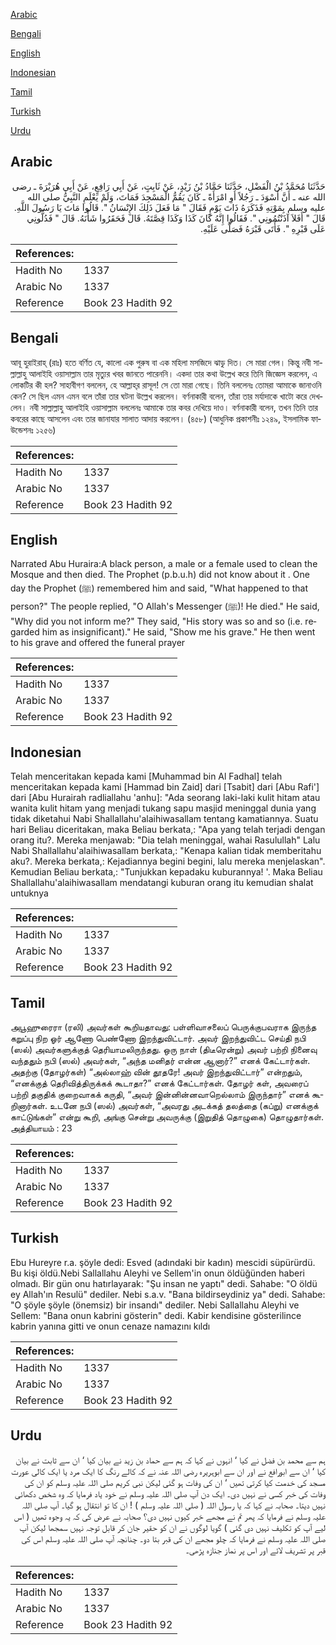 [Arabic](#arabic)

[Bengali](#bengali)

[English](#english)

[Indonesian](#indonesian)

[Tamil](#tamil)

[Turkish](#turkish)

[Urdu](#urdu)

## Arabic


<div dir="rtl" lang="ar" style={{fontSize:'larger',backgroundColor:'#f8f9fa',padding:20}}>
حَدَّثَنَا مُحَمَّدُ بْنُ الْفَضْلِ، حَدَّثَنَا حَمَّادُ بْنُ زَيْدٍ، عَنْ ثَابِتٍ، عَنْ أَبِي رَافِعٍ، عَنْ أَبِي هُرَيْرَةَ ـ رضى الله عنه ـ أَنَّ أَسْوَدَ ـ رَجُلاً أَوِ امْرَأَةً ـ كَانَ يَقُمُّ الْمَسْجِدَ فَمَاتَ، وَلَمْ يَعْلَمِ النَّبِيُّ صلى الله عليه وسلم بِمَوْتِهِ فَذَكَرَهُ ذَاتَ يَوْمٍ فَقَالَ ‏"‏ مَا فَعَلَ ذَلِكَ الإِنْسَانُ ‏"‏‏.‏ قَالُوا مَاتَ يَا رَسُولَ اللَّهِ‏.‏ قَالَ ‏"‏ أَفَلاَ آذَنْتُمُونِي ‏"‏‏.‏ فَقَالُوا إِنَّهُ كَانَ كَذَا وَكَذَا قِصَّتَهُ‏.‏ قَالَ فَحَقَرُوا شَأْنَهُ‏.‏ قَالَ ‏"‏ فَدُلُّونِي عَلَى قَبْرِهِ ‏"‏‏.‏ فَأَتَى قَبْرَهُ فَصَلَّى عَلَيْهِ‏.‏
</div>
<div style={{backgroundColor:'#f8f9fa',padding:20, marginBottom: 10}}><table> <thead> <tr> <th>References:</th> <th></th> </tr> </thead> <tbody><tr><td>Hadith No</td><td>1337</td></tr><tr><td>Arabic No</td><td>1337</td></tr><tr><td>Reference</td><td>Book 23 Hadith 92</td></tr></tbody></table></div>

## Bengali


<div dir="ltr" lang="bn" style={{fontSize:'larger',backgroundColor:'#f8f9fa',padding:20}}>
আবূ হুরাইরাহ্ (রাঃ) হতে বর্ণিত যে, কালো এক পুরুষ বা এক মহিলা মসজিদে ঝাড়ৃ দিত। সে মারা গেল। কিন্তু নবী সাল্লাল্লাহু আলাইহি ওয়াসাল্লাম তার মৃত্যুর খবর জানতে পারেননি। একদা তার কথা উল্লেখ করে তিনি জিজ্ঞেস করলেন, এ লোকটির কী হল? সাহাবীগণ বললেন, হে আল্লাহ্‌র রাসূল! সে তো মারা গেছে। তিনি বললেনঃ তোমরা আমাকে জানাওনি কেন? সে ছিল এমন এমন বলে তাঁরা তার ঘটনা উল্লেখ করলেন। বর্ণনাকারী বলেন, তাঁরা তার মর্যাদাকে খাটো করে দেখলেন। নবী সাল্লাল্লাহু আলাইহি ওয়াসাল্লাম বললেনঃ আমাকে তার কবর দেখিয়ে দাও। বর্ণনাকারী বলেন, তখন তিনি তার কবরের কাছে আসলেন এবং তার জানাযার সালাত আদায় করলেন। (৪৫৮) (আধুনিক প্রকাশনীঃ ১২৪৯, ইসলামিক ফাউন্ডেশনঃ ১২৫৬)
</div>
<div style={{backgroundColor:'#f8f9fa',padding:20, marginBottom: 10}}><table> <thead> <tr> <th>References:</th> <th></th> </tr> </thead> <tbody><tr><td>Hadith No</td><td>1337</td></tr><tr><td>Arabic No</td><td>1337</td></tr><tr><td>Reference</td><td>Book 23 Hadith 92</td></tr></tbody></table></div>

## English


<div dir="ltr" lang="en" style={{fontSize:'larger',backgroundColor:'#f8f9fa',padding:20}}>
Narrated Abu Huraira:A black person, a male or a female used to clean the Mosque and then died. The Prophet (p.b.u.h) did not know about it . One day the Prophet (ﷺ) remembered him and said, "What happened to that person?" The people replied, "O Allah's Messenger (ﷺ)! He died." He said, "Why did you not inform me?" They said, "His story was so and so (i.e. regarded him as insignificant)." He said, "Show me his grave." He then went to his grave and offered the funeral prayer
</div>
<div style={{backgroundColor:'#f8f9fa',padding:20, marginBottom: 10}}><table> <thead> <tr> <th>References:</th> <th></th> </tr> </thead> <tbody><tr><td>Hadith No</td><td>1337</td></tr><tr><td>Arabic No</td><td>1337</td></tr><tr><td>Reference</td><td>Book 23 Hadith 92</td></tr></tbody></table></div>

## Indonesian


<div dir="ltr" lang="id" style={{fontSize:'larger',backgroundColor:'#f8f9fa',padding:20}}>
Telah menceritakan kepada kami [Muhammad bin Al Fadhal] telah menceritakan kepada kami [Hammad bin Zaid] dari [Tsabit] dari [Abu Rafi'] dari [Abu Hurairah radliallahu 'anhu]: "Ada seorang laki-laki kulit hitam atau wanita kulit hitam yang menjadi tukang sapu masjid meninggal dunia yang tidak diketahui Nabi Shallallahu'alaihiwasallam tentang kamatiannya. Suatu hari Beliau diceritakan, maka Beliau berkata,: "Apa yang telah terjadi dengan orang itu?. Mereka menjawab: "Dia telah meninggal, wahai Rasulullah" Lalu Nabi Shallallahu'alaihiwasallam berkata,: "Kenapa kalian tidak memberitahu aku?. Mereka berkata,: Kejadiannya begini begini, lalu mereka menjelaskan". Kemudian Beliau berkata,: "Tunjukkan kepadaku kuburannya! '. Maka Beliau Shallallahu'alaihiwasallam mendatangi kuburan orang itu kemudian shalat untuknya
</div>
<div style={{backgroundColor:'#f8f9fa',padding:20, marginBottom: 10}}><table> <thead> <tr> <th>References:</th> <th></th> </tr> </thead> <tbody><tr><td>Hadith No</td><td>1337</td></tr><tr><td>Arabic No</td><td>1337</td></tr><tr><td>Reference</td><td>Book 23 Hadith 92</td></tr></tbody></table></div>

## Tamil


<div dir="ltr" lang="ta" style={{fontSize:'larger',backgroundColor:'#f8f9fa',padding:20}}>
அபூஹுரைரா (ரலி) அவர்கள் கூறியதாவது: பள்ளிவாசலைப் பெருக்குபவராக இருந்த கறுப்பு நிற ஓர் ஆணோ பெண்ணோ இறந்துவிட்டார். அவர் இறந்துவிட்ட செய்தி நபி (ஸல்) அவர்களுக்குத் தெரியாமலிருந்தது. ஒரு நாள் (திடீரென்று) அவர் பற்றி நினைவு வந்ததும் நபி (ஸல்) அவர்கள், “அந்த மனிதர் என்ன ஆனார்?” எனக் கேட்டார்கள். அதற்கு (தோழர்கள்) “அல்லாஹ் வின் தூதரே! அவர் இறந்துவிட்டார்” என்றதும், “எனக்குத் தெரிவித்திருக்கக் கூடாதா?” எனக் கேட்டார்கள். தோழர் கள், அவரைப் பற்றி தகுதிக் குறைவாகக் கருதி, “அவர் இன்னின்னவாறெல்லாம் இருந்தார்” எனக் கூறினார்கள். உடனே நபி (ஸல்) அவர்கள், “அவரது அடக்கத் தலத்தை (கப்று) எனக்குக் காட்டுங்கள்” என்று கூறி, அங்கு சென்று அவருக்கு (இறுதித் தொழுகை) தொழுதார்கள். அத்தியாயம் : 23
</div>
<div style={{backgroundColor:'#f8f9fa',padding:20, marginBottom: 10}}><table> <thead> <tr> <th>References:</th> <th></th> </tr> </thead> <tbody><tr><td>Hadith No</td><td>1337</td></tr><tr><td>Arabic No</td><td>1337</td></tr><tr><td>Reference</td><td>Book 23 Hadith 92</td></tr></tbody></table></div>

## Turkish


<div dir="ltr" lang="tr" style={{fontSize:'larger',backgroundColor:'#f8f9fa',padding:20}}>
Ebu Hureyre r.a. şöyle dedi: Esved (adındaki bir kadın) mescidi süpürürdü. Bu kişi öldü.Nebi Sallallahu Aleyhi ve Sellem'in onun öldüğünden haberi olmadı. Bir gün onu hatırlayarak: "Şu insan ne yaptı" dedi. Sahabe: "O öldü ey Allah'ın Resulü" dediler. Nebi s.a.v. "Bana bildirseydiniz ya" dedi. Sahabe: "O şöyle şöyle (önemsiz) bir insandı" dediler. Nebi Sallallahu Aleyhi ve Sellem: "Bana onun kabrini gösterin" dedi. Kabir kendisine gösterilince kabrin yanına gitti ve onun cenaze namazını kıldı
</div>
<div style={{backgroundColor:'#f8f9fa',padding:20, marginBottom: 10}}><table> <thead> <tr> <th>References:</th> <th></th> </tr> </thead> <tbody><tr><td>Hadith No</td><td>1337</td></tr><tr><td>Arabic No</td><td>1337</td></tr><tr><td>Reference</td><td>Book 23 Hadith 92</td></tr></tbody></table></div>

## Urdu


<div dir="rtl" lang="ur" style={{fontSize:'larger',backgroundColor:'#f8f9fa',padding:20}}>
ہم سے محمد بن فضل نے کیا ‘ انہوں نے کہا کہ ہم سے حماد بن زید نے بیان کیا ‘ ان سے ثابت نے بیان کیا ‘ ان سے ابورافع نے اور ان سے ابوہریرہ رضی اللہ عنہ نے کہ کالے رنگ کا ایک مرد یا ایک کالی عورت مسجد کی خدمت کیا کرتی تھیں ‘ ان کی وفات ہو گئی لیکن نبی کریم صلی اللہ علیہ وسلم کو ان کی وفات کی خبر کسی نے نہیں دی۔ ایک دن آپ صلی اللہ علیہ وسلم نے خود یاد فرمایا کہ وہ شخص دکھائی نہیں دیتا۔ صحابہ نے کہا کہ یا رسول اللہ ( صلی اللہ علیہ وسلم ) ! ان کا تو انتقال ہو گیا۔ آپ صلی اللہ علیہ وسلم نے فرمایا کہ پھر تم نے مجھے خبر کیوں نہیں دی؟ صحابہ نے عرض کی کہ یہ وجوہ تھیں ( اس لیے آپ کو تکلیف نہیں دی گئی ) گویا لوگوں نے ان کو حقیر جان کر قابل توجہ نہیں سمجھا لیکن آپ صلی اللہ علیہ وسلم نے فرمایا کہ چلو مجھے ان کی قبر بتا دو۔ چنانچہ آپ صلی اللہ علیہ وسلم اس کی قبر پر تشریف لائے اور اس پر نماز جنازہ پڑھی۔
</div>
<div style={{backgroundColor:'#f8f9fa',padding:20, marginBottom: 10}}><table> <thead> <tr> <th>References:</th> <th></th> </tr> </thead> <tbody><tr><td>Hadith No</td><td>1337</td></tr><tr><td>Arabic No</td><td>1337</td></tr><tr><td>Reference</td><td>Book 23 Hadith 92</td></tr></tbody></table></div>